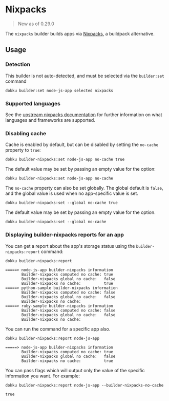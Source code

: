 # Nixpacks

> New as of 0.29.0

The `nixpacks` builder builds apps via [Nixpacks](https://nixpacks.com/), a buildpack alternative.

## Usage

### Detection

This builder is not auto-detected, and must be selected via the `builder:set` command

```shell
dokku builder:set node-js-app selected nixpacks
```

### Supported languages

See the [upstream nixpacks documentation](https://nixpacks.com/docs) for further information on what languages and frameworks are supported.

### Disabling cache

Cache is enabled by default, but can be disabled by setting the `no-cache` property to `true`:

```shell
dokku builder-nixpacks:set node-js-app no-cache true
```

The default value may be set by passing an empty value for the option:

```shell
dokku builder-nixpacks:set node-js-app no-cache
```

The `no-cache` property can also be set globally. The global default is `false`, and the global value is used when no app-specific value is set.

```shell
dokku builder-nixpacks:set --global no-cache true
```

The default value may be set by passing an empty value for the option.

```shell
dokku builder-nixpacks:set --global no-cache
```

### Displaying builder-nixpacks reports for an app

You can get a report about the app's storage status using the `builder-nixpacks:report` command:

```shell
dokku builder-nixpacks:report
```

```
=====> node-js-app builder-nixpacks information
       Builder-nixpacks computed no cache: true
       Builder-nixpacks global no cache:   false
       Builder-nixpacks no cache:          true
=====> python-sample builder-nixpacks information
       Builder-nixpacks computed no cache: false
       Builder-nixpacks global no cache:   false
       Builder-nixpacks no cache:
=====> ruby-sample builder-nixpacks information
       Builder-nixpacks computed no cache: false
       Builder-nixpacks global no cache:   false
       Builder-nixpacks no cache:
```

You can run the command for a specific app also.

```shell
dokku builder-nixpacks:report node-js-app
```

```
=====> node-js-app builder-nixpacks information
       Builder-nixpacks computed no cache: true
       Builder-nixpacks global no cache:   false
       Builder-nixpacks no cache:          true
```

You can pass flags which will output only the value of the specific information you want. For example:

```shell
dokku builder-nixpacks:report node-js-app --builder-nixpacks-no-cache
```

```
true
```
